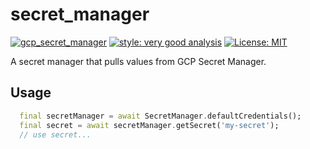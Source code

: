 # secret_manager

[![gcp_secret_manager](https://github.com/Morel-Tech/gcp_secret_manager/actions/workflows/gcp_secret_manager.yaml/badge.svg?branch=main&event=push)](https://github.com/Morel-Tech/gcp_secret_manager/actions/workflows/gcp_secret_manager.yaml)
[![style: very good analysis][very_good_analysis_badge]][very_good_analysis_link]
[![License: MIT][license_badge]][license_link]

A secret manager that pulls values from GCP Secret Manager.

## Usage

```dart
  final secretManager = await SecretManager.defaultCredentials();
  final secret = await secretManager.getSecret('my-secret');
  // use secret...
```

[license_badge]: https://img.shields.io/badge/license-MIT-blue.svg
[license_link]: https://opensource.org/licenses/MIT
[very_good_analysis_badge]: https://img.shields.io/badge/style-very_good_analysis-B22C89.svg
[very_good_analysis_link]: https://pub.dev/packages/very_good_analysis
